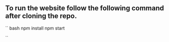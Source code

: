## To run the website follow the following command after cloning the repo. 

``  bash
npm install
npm start

``

